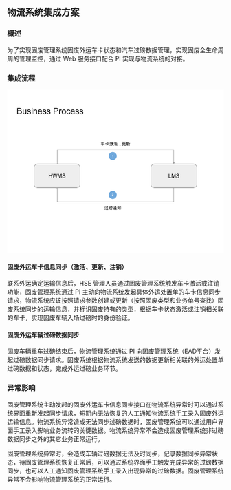 ## 物流系统集成方案

### 概述
为了实现固废管理系统固废外运车卡状态和汽车过磅数据管理，实现固废全生命周周的管理监控，通过 Web 服务接口配合 PI 实现与物流系统的对接。

### 集成流程

![LMS 集成](../images/lms-business.png)

#### 固废外运车卡信息同步（激活、更新、注销）
联系外运确定运输信息后，HSE 管理人员通过固废管理系统触发车卡激活或注销功能，固废管理系统通过 PI 主动向物流系统发起具体外运处置单的车卡信息同步请求，物流系统应该按照请求参数创建或更新（按照固废类型和业务单号查找）固废系统同步的运输信息，并标识固废特有的类型，根据车卡状态激活或注销相关联的车卡，实现固废车辆入场过磅时的身份验证。

#### 固废外运车辆过磅数据同步
固废车辆重车过磅结束后，物流管理系统通过 PI 向固废管理系统（EAD平台）发起过磅数据同步请求。固废系统根据物流系统发送的数据更新相关联的外运处置单过磅数据和状态，完成外运过磅业务环节。

### 异常影响
固废管理系统主动发起的固废外运车卡信息同步接口在物流系统异常时可以通过系统界面重新发起同步请求，短期内无法恢复的人工通知物流系统手工录入固废外运运输信息。物流系统异常造成无法同步过磅数据时，固废管理系统可以通过用户界面手工录入影响业务流转的关键数据。物流系统异常不会造成固废管理系统非过磅数据同步之外的其它业务正常运行。

固废管理系统异常时，会造成车辆过磅数据无法及时同步，记录数据同步异常状态，待固废管理系统恢复正常后，可以通过系统界面手工触发完成异常的过磅数据同步，也可以人工通知固废管理系统手工录入出现异常的过磅数据。固废管理系统异常不会影响物流管理系统的正常运行。




